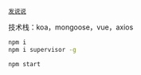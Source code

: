 [`发说说`](http://119.29.34.129:3000)

技术栈：koa，mongoose，vue，axios

````bash
npm i 
npm i supervisor -g

npm start
````
